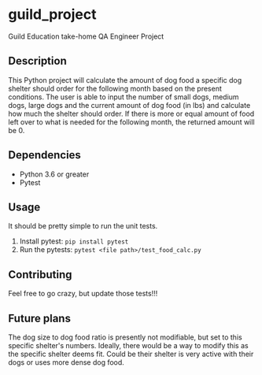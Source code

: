 # guild_project
Guild Education take-home QA Engineer Project

## Description
This Python project will calculate the amount of dog food a specific dog shelter should order for the following month based on the present conditions. The user is able to input the number of small dogs, medium dogs, large dogs and the current amount of dog food (in lbs) and calculate how much the shelter should order. If there is more or equal amount of food left over to what is needed for the following month, the returned amount will be 0.

## Dependencies
* Python 3.6 or greater
* Pytest

## Usage
It should be pretty simple to run the unit tests.
1. Install pytest:
`pip install pytest`
2. Run the pytests:
`pytest <file path>/test_food_calc.py`

## Contributing
Feel free to go crazy, but update those tests!!!
  
## Future plans
The dog size to dog food ratio is presently not modifiable, but set to this specific shelter's numbers. Ideally, there would be a way to modify this as the specific shelter deems fit. Could be their shelter is very active with their dogs or uses more dense dog food.
